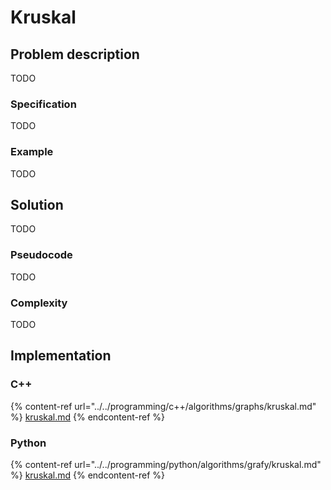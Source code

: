 # Kruskal

## Problem description

TODO

### Specification

TODO

### Example

TODO

## Solution

TODO

### Pseudocode

TODO

### Complexity

TODO

## Implementation

### C++

{% content-ref url="../../programming/c++/algorithms/graphs/kruskal.md" %}
[kruskal.md](../../programming/c++/algorithms/graphs/kruskal.md)
{% endcontent-ref %}

### Python

{% content-ref url="../../programming/python/algorithms/grafy/kruskal.md" %}
[kruskal.md](../../programming/python/algorithms/grafy/kruskal.md)
{% endcontent-ref %}
